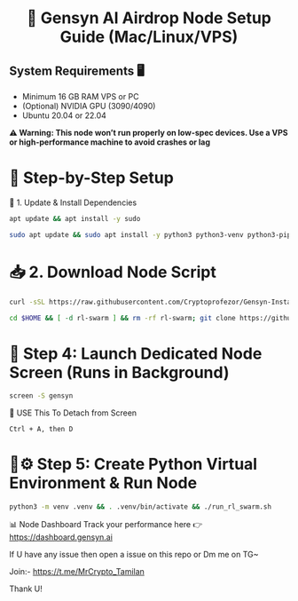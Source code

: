 <div align="center">

# 🚀 Gensyn AI Airdrop Node Setup Guide (Mac/Linux/VPS)

</div>


## System Requirements 🖥️

- Minimum 16 GB RAM VPS or PC
- (Optional) NVIDIA GPU (3090/4090)
- Ubuntu 20.04 or 22.04

**⚠️ Warning: This node won’t run properly on low-spec devices. Use a VPS or high-performance machine to avoid crashes or lag**

# 🚀 Step-by-Step Setup
🔧 1. Update & Install Dependencies

```bash 
apt update && apt install -y sudo
```

```bash 
sudo apt update && sudo apt install -y python3 python3-venv python3-pip curl wget screen git lsof && curl -sS https://dl.yarnpkg.com/debian/pubkey.gpg | sudo apt-key add - && echo "deb https://dl.yarnpkg.com/debian/ stable main" | sudo tee /etc/apt/sources.list.d/yarn.list && sudo apt update && sudo apt install -y yarn
```

# 📥 2. Download Node Script

```bash
curl -sSL https://raw.githubusercontent.com/Cryptoprofezor/Gensyn-Installer/main/node.sh | bash
```

```bash 
cd $HOME && [ -d rl-swarm ] && rm -rf rl-swarm; git clone https://github.com/gensyn-ai/rl-swarm.git && cd rl-swarm
```

# 🎯 Step 4: Launch Dedicated Node Screen (Runs in Background)

```bash
screen -S gensyn
```

🔌 USE This To Detach from Screen 

 `Ctrl + A, then D`

# 🐍⚙️ Step 5: Create Python Virtual Environment & Run Node

```bash 
python3 -m venv .venv && . .venv/bin/activate && ./run_rl_swarm.sh
```

📊 Node Dashboard
Track your performance here 👉 https://dashboard.gensyn.ai

If U have any issue then open a issue on this repo or Dm me on TG~

Join:- https://t.me/MrCrypto_Tamilan

Thank U!

